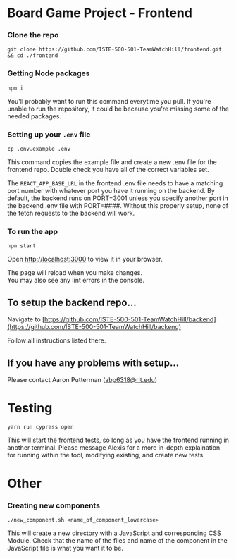 # Board Game Project - Frontend

### Clone the repo
`git clone https://github.com/ISTE-500-501-TeamWatchHill/frontend.git && cd ./frontend`

### Getting Node packages
`npm i`

You'll probably want to run this command everytime you pull. If you're unable to run the repository, it could be because you're missing some of the needed packages.

### Setting up your `.env` file
`cp .env.example .env`

This command copies the example file and create a new .env file for the frontend repo. Double check you have all of the correct variables set.

The `REACT_APP_BASE_URL` in the frontend .env file needs to have a matching port number with whatever port you have it running on the backend. By default, the backend runs on PORT=3001 unless you specify another port in the backend .env file with PORT=####. Without this properly setup, none of the fetch requests to the backend will work.

### To run the app
`npm start`

Open [http://localhost:3000](http://localhost:3000) to view it in your browser.

The page will reload when you make changes.\
You may also see any lint errors in the console.

## To setup the backend repo...
Navigate to [https://github.com/ISTE-500-501-TeamWatchHill/backend](https://github.com/ISTE-500-501-TeamWatchHill/backend)

Follow all instructions listed there.

## If you have any problems with setup...
Please contact Aaron Putterman (abp6318@rit.edu)

# Testing
`yarn run cypress open`

This will start the frontend tests, so long as you have the frontend running in another terminal. Please message Alexis for a more in-depth explaination for running within the tool, modifying existing, and create new tests.


# Other

### Creating new components
`./new_component.sh <name_of_component_lowercase>`

This will create a new directory with a JavaScript and corresponding CSS Module. Check that the name of the files and name of the component in the JavaScript file is what you want it to be.

